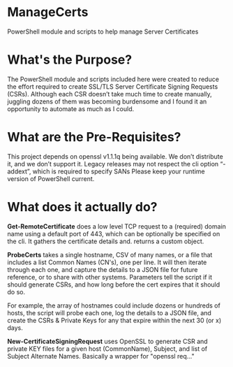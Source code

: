 # ManageCerts
PowerShell module and scripts to help manage Server Certificates
# What's the Purpose?
The PowerShell module and scripts included here were created to reduce the effort required to create SSL/TLS Server Certificate Signing Requests (CSRs). Although each CSR doesn’t take much time to create manually, juggling dozens of them was becoming burdensome and I found it an opportunity to automate as much as I could.
# What are the Pre-Requisites?
This project depends on openssl v1.1.1q being available. We don’t distribute it, and we don’t support it. Legacy releases may not respect the cli option “-addext”, which is required to specify SANs
Please keep your runtime version of PowerShell current.
# What does it actually do?
**Get-RemoteCertificate** does a low level TCP request to a (required) domain name using a default port of 443, which can be optionally be specified on the cli. It gathers the certificate details and. returns a custom object.

**ProbeCerts** takes a single hostname, CSV of many names, or a file that includes a list Common Names (CN's), one per line. It will then iterate through each one, and capture the details to a JSON file for future reference, or to share with other systems. Parameters tell the script if it should generate CSRs, and how long before the cert expires that it should do so.

For example, the array of hostnames could include dozens or hundreds of hosts, the script will probe each one, log the details to a JSON file, and create the CSRs & Private Keys for any that expire within the next 30 (or x) days.

**New-CertificateSigningRequest** uses OpenSSL to generate CSR and private KEY files for a given host (CommonName), Subject, and list of Subject Alternate Names. Basically a wrapper for "openssl req..."


